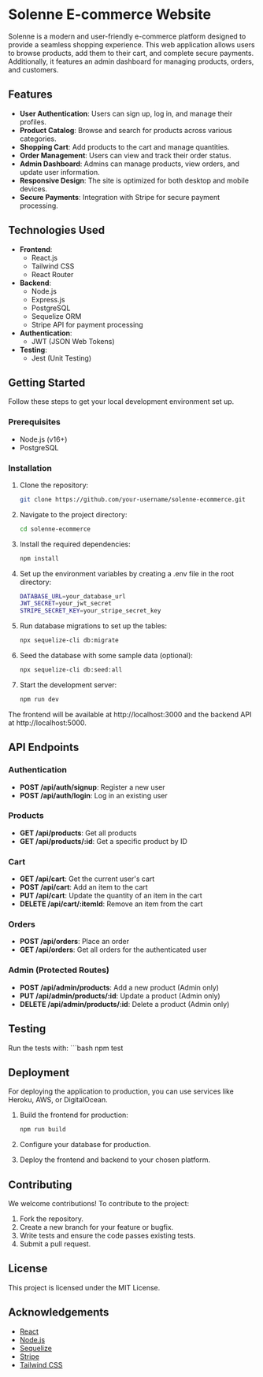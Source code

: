 # Solenne E-commerce Website

Solenne is a modern and user-friendly e-commerce platform designed to provide a seamless shopping experience. This web application allows users to browse products, add them to their cart, and complete secure payments. Additionally, it features an admin dashboard for managing products, orders, and customers.

## Features

- **User Authentication**: Users can sign up, log in, and manage their profiles.
- **Product Catalog**: Browse and search for products across various categories.
- **Shopping Cart**: Add products to the cart and manage quantities.
- **Order Management**: Users can view and track their order status.
- **Admin Dashboard**: Admins can manage products, view orders, and update user information.
- **Responsive Design**: The site is optimized for both desktop and mobile devices.
- **Secure Payments**: Integration with Stripe for secure payment processing.

## Technologies Used

- **Frontend**:
  - React.js
  - Tailwind CSS
  - React Router
- **Backend**:
  - Node.js
  - Express.js
  - PostgreSQL
  - Sequelize ORM
  - Stripe API for payment processing
- **Authentication**:
  - JWT (JSON Web Tokens)
- **Testing**:
  - Jest (Unit Testing)

## Getting Started

Follow these steps to get your local development environment set up.

### Prerequisites

- Node.js (v16+)
- PostgreSQL

### Installation

1. Clone the repository:
   ```bash
   git clone https://github.com/your-username/solenne-ecommerce.git

2. Navigate to the project directory:
    ```bash
    cd solenne-ecommerce

3. Install the required dependencies:
    ```bash
    npm install

4. Set up the environment variables by creating a .env file in the root directory:
    ```bash
    DATABASE_URL=your_database_url
    JWT_SECRET=your_jwt_secret
    STRIPE_SECRET_KEY=your_stripe_secret_key

5. Run database migrations to set up the tables:
    ```bash
    npx sequelize-cli db:migrate

6. Seed the database with some sample data (optional):
    ```bash
    npx sequelize-cli db:seed:all

7. Start the development server:
    ```bash
    npm run dev

The frontend will be available at http://localhost:3000 and the backend API at http://localhost:5000.

## API Endpoints

### Authentication
- **POST /api/auth/signup**: Register a new user
- **POST /api/auth/login**: Log in an existing user

### Products
- **GET /api/products**: Get all products
- **GET /api/products/:id**: Get a specific product by ID

### Cart
- **GET /api/cart**: Get the current user's cart
- **POST /api/cart**: Add an item to the cart
- **PUT /api/cart**: Update the quantity of an item in the cart
- **DELETE /api/cart/:itemId**: Remove an item from the cart

### Orders
- **POST /api/orders**: Place an order
- **GET /api/orders**: Get all orders for the authenticated user

### Admin (Protected Routes)
- **POST /api/admin/products**: Add a new product (Admin only)
- **PUT /api/admin/products/:id**: Update a product (Admin only)
- **DELETE /api/admin/products/:id**: Delete a product (Admin only)

## Testing
Run the tests with:
    ```bash
    npm test

## Deployment
For deploying the application to production, you can use services like Heroku, AWS, or DigitalOcean.

1. Build the frontend for production:
    ```bash
    npm run build

2. Configure your database for production.

3. Deploy the frontend and backend to your chosen platform.

## Contributing
We welcome contributions! To contribute to the project:

1. Fork the repository.
2. Create a new branch for your feature or bugfix.
3. Write tests and ensure the code passes existing tests.
4. Submit a pull request.


## License

This project is licensed under the MIT License.


## Acknowledgements

- [React](https://reactjs.org/)
- [Node.js](https://nodejs.org/)
- [Sequelize](https://sequelize.org/)
- [Stripe](https://stripe.com/)
- [Tailwind CSS](https://tailwindcss.com/)
